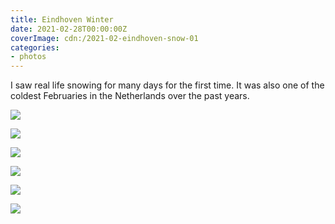 ```yaml
---
title: Eindhoven Winter
date: 2021-02-28T00:00:00Z
coverImage: cdn:/2021-02-eindhoven-snow-01
categories:
- photos
---
```


I saw real life snowing for many days for the first time. It was also one of the coldest Februaries in the Netherlands over the past years.

<style>
.grid-2021-ehvsnw {
  grid-template-areas:
    "a b"
    "a c"
    "d d"
    "e f";
}

.grid-2021-ehvsnw > *:nth-child(1) { grid-area: a; }
.grid-2021-ehvsnw > *:nth-child(2) { grid-area: b; }
.grid-2021-ehvsnw > *:nth-child(3) { grid-area: c; }
.grid-2021-ehvsnw > *:nth-child(4) { grid-area: d; }
.grid-2021-ehvsnw > *:nth-child(5) { grid-area: e; }
.grid-2021-ehvsnw > *:nth-child(6) { grid-area: f; }
</style>

<div class="fw grid-2021-ehvsnw fg">

![](cdn:/2021-02-eindhoven-snow-01)

![](cdn:/2021-02-eindhoven-snow-02)

![](cdn:/2021-02-eindhoven-snow-03)

![](cdn:/2021-02-eindhoven-snow-04)

![](cdn:/2021-02-eindhoven-snow-05)

![](cdn:/2021-02-eindhoven-snow-06)

</div>
